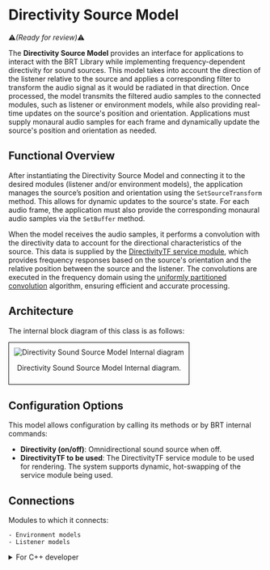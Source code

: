 # Directivity Source Model  
:warning:*(Ready for review)*:warning:

The **Directivity Source Model** provides an interface for applications to interact with the BRT Library while implementing frequency-dependent directivity for sound sources. This model takes into account the direction of the listener relative to the source and applies a corresponding filter to transform the audio signal as it would be radiated in that direction. Once processed, the model transmits the filtered audio samples to the connected modules, such as listener or environment models, while also providing real-time updates on the source's position and orientation. Applications must supply monaural audio samples for each frame and dynamically update the source's position and orientation as needed.  

## Functional Overview  

After instantiating the Directivity Source Model and connecting it to the desired modules (listener and/or environment models), the application manages the source’s position and orientation using the `SetSourceTransform` method. This allows for dynamic updates to the source's state. For each audio frame, the application must also provide the corresponding monaural audio samples via the `SetBuffer` method.

When the model receives the audio samples, it performs a convolution with the directivity data to account for the directional characteristics of the source. This data is supplied by the [DirectivityTF service module](../service-modules/service-directivity-tf.md), which provides frequency responses based on the source's orientation and the relative position between the source and the listener. The convolutions are executed in the frequency domain using the [uniformly partitioned convolution](../common/uniform-partitioned-convolution.md) algorithm, ensuring efficient and accurate processing.  


## Architecture

The internal block diagram of this class is as follows:
<div style="border: 1px solid #000; padding: 10px; display: inline-block;">
    <img src="/BRT-Documentation/assets/sysmldiagrams/none.png" alt="Directivity Sound Source Model Internal diagram" style="display: block; margin: 0 auto;">
    <p style="text-align: center;">Directivity Sound Source Model Internal diagram.</p>
</div>

## Configuration Options

This model allows configuration by calling its methods or by BRT internal commands:

- **Directivity (on/off)**: Omnidirectional sound source when off.
- **DirectivityTF to be used**: The DirectivityTF service module to be used for rendering. The system supports dynamic, hot-swapping of the service module being used.

## Connections

Modules to which it connects:

    - Environment models
    - Listener models    

<details>
<summary>For C++ developer</summary>

<ul>
<li><strong>File</strong>: /include/SourceModels/SourceDirectivityModel.hpp</li>
<li><strong>Class name</strong>: CSourceDirectivityModel</li>
<li><strong>Inheritance</strong>: CSourceModelBase</li>
<li><strong>Namespace</strong>: BRTSourceModel</li>
</ul> 

<h2>Class inheritance diagram</h2>
<div style="border: 1px solid #000; padding: 10px; display: inline-block;">
    <img src="/BRT-Documentation/assets/sysmldiagrams/none.png" alt="Free field Model Internal diagram" style="display: block; margin: 0 auto;">
    <p style="text-align: center;">Free field Model Internal diagram.</p>
</div>
<br>

<h2>How to instantiate</h2>

```cpp
// Assuming that the ID of this environment model is contained in _environmentID.
brtManager.BeginSetup();
std::shared_ptr<BRTSourceModel::CSourceDirectivityModel> brtSoundSource = brtManager->CreateSoundSource<BRTSourceModel::CSourceDirectivityModel>(soundSourceID);
brtManager.EndSetup();
if (brtSoundSource == nullptr) {
	// error	
}
```
<h2>How to connect</h2>
Connect it to a listener model.

```cpp
// Assuming that the soundSource could be a ID(string) or a std::shared_ptr<BRTSourceModel::CSourceModelBase>;
std::shared_ptr<BRTListenerModel::CListenerModelBase> listenerModel = brtManager->GetListenerModel<BRTListenerModel::CListenerModelBase>(_listenerModelID);
if (listenerModel != nullptr) {			
	bool control = listenerModel->ConnectSoundSource(soundSource);
}
```

Connect it to a environment model.
```cpp
// Assuming that the ID of this source model is contained in _sourceID and 
// that the ID of this environment is contained in _environmentModelID.
std::shared_ptr<BRTEnvironmentModel::CEnviromentModelBase> environmentModel = brtManager->GetEnvironmentModel<BRTEnvironmentModel::CEnviromentModelBase>(_environmentModelID);
if (environmentModel != nullptr) {			
	bool control = environmentModel->ConnectSoundSource(_sourceID);
}
```


<h2>Public methods</h2>

```cpp

void SetBuffer(const CMonoBuffer<float>& _buffer)
CMonoBuffer<float> GetBuffer()

void SetSourceTransform(Common::CTransform _transform)
const Common::CTransform& GetSourceTransform() const

std::string GetID()

TSourceType GetSourceType()

bool SetDirectivityTF(std::shared_ptr< BRTServices::CDirectivityTF > _sourceDirectivityTF) override
std::shared_ptr<BRTServices::CDirectivityTF> GetDirectivityTF() override
void RemoveDirectivityTF() override

void SetDirectivityEnable(bool _enabled) override

```


</details>